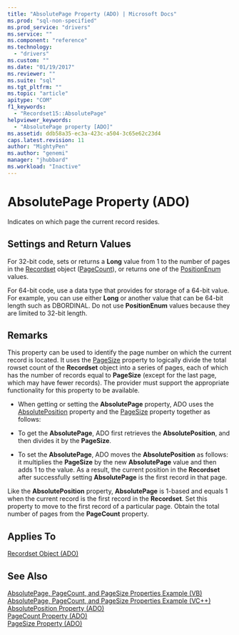 ```yaml
---
title: "AbsolutePage Property (ADO) | Microsoft Docs"
ms.prod: "sql-non-specified"
ms.prod_service: "drivers"
ms.service: ""
ms.component: "reference"
ms.technology:
  - "drivers"
ms.custom: ""
ms.date: "01/19/2017"
ms.reviewer: ""
ms.suite: "sql"
ms.tgt_pltfrm: ""
ms.topic: "article"
apitype: "COM"
f1_keywords: 
  - "Recordset15::AbsolutePage"
helpviewer_keywords: 
  - "AbsolutePage property [ADO]"
ms.assetid: ddb58a35-ec3a-423c-a504-3c65e62c23d4
caps.latest.revision: 11
author: "MightyPen"
ms.author: "genemi"
manager: "jhubbard"
ms.workload: "Inactive"
---
```

# AbsolutePage Property (ADO)
Indicates on which page the current record resides.  
  
## Settings and Return Values  
 For 32-bit code, sets or returns a **Long** value from 1 to the number of pages in the [Recordset](../../../ado/reference/ado-api/recordset-object-ado.md) object ([PageCount](../../../ado/reference/ado-api/pagecount-property-ado.md)), or returns one of the [PositionEnum](../../../ado/reference/ado-api/positionenum.md) values.  
  
 For 64-bit code, use a data type that provides for storage of a 64-bit value. For example, you can use either **Long** or another value that can be 64-bit length such as DBORDINAL. Do not use **PositionEnum** values because they are limited to 32-bit length.  
  
## Remarks  
 This property can be used to identify the page number on which the current record is located. It uses the [PageSize](../../../ado/reference/ado-api/pagesize-property-ado.md) property to logically divide the total rowset count of the **Recordset** object into a series of pages, each of which has the number of records equal to **PageSize** (except for the last page, which may have fewer records). The provider must support the appropriate functionality for this property to be available.  
  
-   When getting or setting the **AbsolutePage** property, ADO uses the [AbsolutePosition](../../../ado/reference/ado-api/absoluteposition-property-ado.md) property and the [PageSize](../../../ado/reference/ado-api/pagesize-property-ado.md) property together as follows:  
  
-   To get the **AbsolutePage**, ADO first retrieves the **AbsolutePosition**, and then divides it by the **PageSize**.  
  
-   To set the **AbsolutePage**, ADO moves the **AbsolutePosition** as follows: it multiplies the **PageSize** by the new **AbsolutePage** value and then adds 1 to the value. As a result, the current position in the **Recordset** after successfully setting **AbsolutePage** is the first record in that page.  
  
 Like the **AbsolutePosition** property, **AbsolutePage** is 1-based and equals 1 when the current record is the first record in the **Recordset**. Set this property to move to the first record of a particular page. Obtain the total number of pages from the **PageCount** property.  
  
## Applies To  
 [Recordset Object (ADO)](../../../ado/reference/ado-api/recordset-object-ado.md)  
  
## See Also  
 [AbsolutePage, PageCount, and PageSize Properties Example (VB)](../../../ado/reference/ado-api/absolutepage-pagecount-and-pagesize-properties-example-vb.md)   
 [AbsolutePage, PageCount, and PageSize Properties Example (VC++)](../../../ado/reference/ado-api/absolutepage-pagecount-and-pagesize-properties-example-vc.md)   
 [AbsolutePosition Property (ADO)](../../../ado/reference/ado-api/absoluteposition-property-ado.md)   
 [PageCount Property (ADO)](../../../ado/reference/ado-api/pagecount-property-ado.md)   
 [PageSize Property (ADO)](../../../ado/reference/ado-api/pagesize-property-ado.md)
